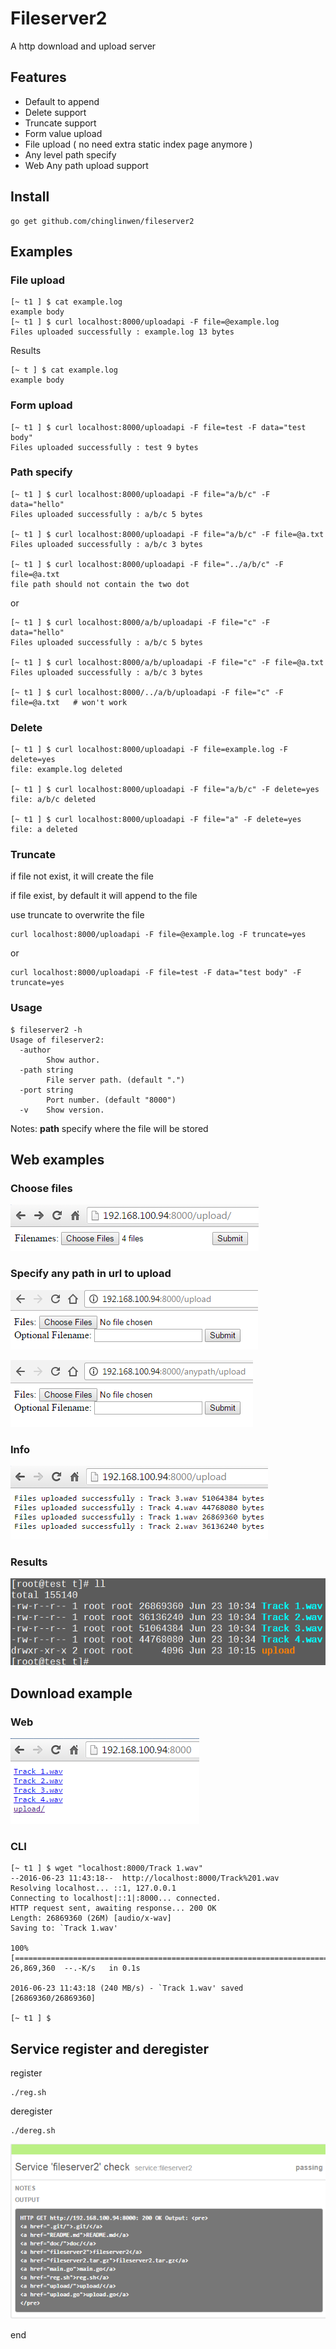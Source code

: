 # Fileserver2

A http download and upload server

## Features

* Default to append
* Delete support
* Truncate support
* Form value upload
* File upload ( no need extra static index page anymore )
* Any level path specify 
* Web Any path upload support

## Install

```
go get github.com/chinglinwen/fileserver2
```

## Examples

### File upload

```
[~ t1 ] $ cat example.log 
example body
[~ t1 ] $ curl localhost:8000/uploadapi -F file=@example.log
Files uploaded successfully : example.log 13 bytes 
```

Results

```
[~ t ] $ cat example.log 
example body
```

### Form upload

```
[~ t1 ] $ curl localhost:8000/uploadapi -F file=test -F data="test body"
Files uploaded successfully : test 9 bytes 
```

### Path specify

```
[~ t1 ] $ curl localhost:8000/uploadapi -F file="a/b/c" -F data="hello"
Files uploaded successfully : a/b/c 5 bytes 

[~ t1 ] $ curl localhost:8000/uploadapi -F file="a/b/c" -F file=@a.txt 
Files uploaded successfully : a/b/c 3 bytes 

[~ t1 ] $ curl localhost:8000/uploadapi -F file="../a/b/c" -F file=@a.txt
file path should not contain the two dot
```

or

```
[~ t1 ] $ curl localhost:8000/a/b/uploadapi -F file="c" -F data="hello"
Files uploaded successfully : a/b/c 5 bytes 

[~ t1 ] $ curl localhost:8000/a/b/uploadapi -F file="c" -F file=@a.txt 
Files uploaded successfully : a/b/c 3 bytes 

[~ t1 ] $ curl localhost:8000/../a/b/uploadapi -F file="c" -F file=@a.txt   # won't work
```

### Delete

```
[~ t1 ] $ curl localhost:8000/uploadapi -F file=example.log -F delete=yes 
file: example.log deleted

[~ t1 ] $ curl localhost:8000/uploadapi -F file="a/b/c" -F delete=yes  
file: a/b/c deleted

[~ t1 ] $ curl localhost:8000/uploadapi -F file="a" -F delete=yes      
file: a deleted
```

### Truncate

if file not exist, it will create the file

if file exist, by default it will append to the file

use truncate to overwrite the file

```
curl localhost:8000/uploadapi -F file=@example.log -F truncate=yes 
```

or

```
curl localhost:8000/uploadapi -F file=test -F data="test body" -F truncate=yes 
```

### Usage

```
$ fileserver2 -h
Usage of fileserver2:
  -author
        Show author.
  -path string
        File server path. (default ".")
  -port string
        Port number. (default "8000")
  -v    Show version.
```

Notes: **path** specify where the file will be stored


## Web examples

### Choose files

![choose_files](doc/fileserver2-web1.png)

### Specify any path in url to upload

![webupload1](doc/webupload1.png)

![webupload2](doc/webupload2.png)

### Info

![choose_files](doc/fileserver2-web2.png)

### Results

![choose_files](doc/fileserver2-web3.png)

## Download example

### Web

![download](doc/fileserver2-web4.png)

### CLI

```
[~ t1 ] $ wget "localhost:8000/Track 1.wav"
--2016-06-23 11:43:18--  http://localhost:8000/Track%201.wav
Resolving localhost... ::1, 127.0.0.1
Connecting to localhost|::1|:8000... connected.
HTTP request sent, awaiting response... 200 OK
Length: 26869360 (26M) [audio/x-wav]
Saving to: `Track 1.wav'

100%[=============================================================================>] 26,869,360  --.-K/s   in 0.1s    

2016-06-23 11:43:18 (240 MB/s) - `Track 1.wav' saved [26869360/26869360]

[~ t1 ] $
```

## Service register and deregister

register

```
./reg.sh
```

deregister

```
./dereg.sh
```

![register](doc/reg.png)

end
